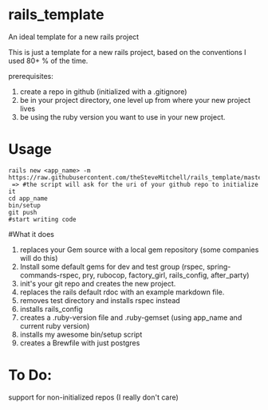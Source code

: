 # rails_template
An ideal template for a new rails project

This is just a template for a new rails project, based on the conventions I used 80+ % of the time.

prerequisites:

1. create a repo in github (initialized with a .gitignore)
2. be in your project directory, one level up from where your new project lives
3. be using the ruby version you want to use in your new project.

# Usage
```console
rails new <app_name> -m https://raw.githubusercontent.com/theSteveMitchell/rails_template/master/rails_template.rb
 => #the script will ask for the uri of your github repo to initialize it
cd app_name
bin/setup
git push
#start writing code
```

#What it does

1. replaces your Gem source with a local gem repository (some companies will do this)
2. Install some default gems for dev and test group (rspec, spring-commands-rspec, pry, rubocop, factory_girl, rails_config, after_party)
3. init's your git repo and creates the new project.
4. replaces the rails default rdoc with an example markdown file.
5. removes test directory and installs rspec instead
6. installs rails_config
7. creates a .ruby-version file and .ruby-gemset (using app_name and current ruby version)
8. installs my awesome bin/setup script
9. creates a Brewfile with just postgres

# To Do:
support for non-initialized repos (I really don't care)

